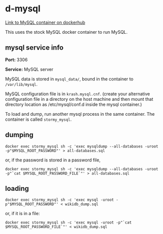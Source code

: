# d-mysql

[Link to MySQL container on dockerhub](https://hub.docker.com/_/mysql/)

This uses the stock MySQL docker container to run MySQL.

## mysql service info

**Port:** 3306

**Service:** MySQL server

MySQL data is stored in `mysql_data/`, bound in the 
container to `/var/lib/mysql`.

MySQL configuration file is in `krash.mysql.cnf`.
(create your alternative configuration file in a directory on the host machine and then mount that directory location as /etc/mysql/conf.d inside the mysql container.)

To load and dump, run another mysql process in the same container.
The container is called `stormy_mysql`.

## dumping

```
docker exec stormy_mysql sh -c 'exec mysqldump --all-databases -uroot -p"$MYSQL_ROOT_PASSWORD"' > all-databases.sql
```

or, if the password is stored in a password file,

```
docker exec stormy_mysql sh -c 'exec mysqldump --all-databases -uroot -p"`cat $MYSQL_ROOT_PASSWORD_FILE`"' > all-databases.sql
```

## loading

```
docker exec stormy_mysql sh -c 'exec mysql -uroot -p"$MYSQL_ROOT_PASSWORD"' < wikidb_dump.sql
```

or, if it is in a file:

```
docker exec stormy_mysql sh -c 'exec mysql -uroot -p"`cat $MYSQL_ROOT_PASSWORD_FILE`"' < wikidb_dump.sql
```

